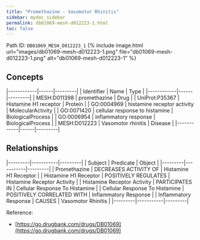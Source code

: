 ```yaml
---
title: "Promethazine - Vasomotor Rhinitis"
sidebar: mydoc_sidebar
permalink: db01069-mesh-d012223-1.html
toc: false 
---
```



Path ID: `DB01069_MESH_D012223_1`
{% include image.html url="images/db01069-mesh-d012223-1.png" file="db01069-mesh-d012223-1.png" alt="db01069-mesh-d012223-1" %}

## Concepts

|------------|------|---------|
| Identifier | Name | Type    |
|------------|------|---------|
| MESH:D011398 | promethazine | Drug |
| UniProt:P35367 | Histamine H1 receptor | Protein |
| GO:0004969 | histamine receptor activity | MolecularActivity |
| GO:0071420 | cellular response to histamine | BiologicalProcess |
| GO:0006954 | inflammatory response | BiologicalProcess |
| MESH:D012223 | Vasomotor rhinitis | Disease |
|------------|------|---------|

## Relationships

|---------|-----------|---------|
| Subject | Predicate | Object  |
|---------|-----------|---------|
| Promethazine | DECREASES ACTIVITY OF | Histamine H1 Receptor |
| Histamine H1 Receptor | POSITIVELY REGULATES | Histamine Receptor Activity |
| Histamine Receptor Activity | PARTICIPATES IN | Cellular Response To Histamine |
| Cellular Response To Histamine | POSITIVELY CORRELATED WITH | Inflammatory Response |
| Inflammatory Response | CAUSES | Vasomotor Rhinitis |
|---------|-----------|---------|

Reference: 
  - [https://go.drugbank.com/drugs/DB01069](https://go.drugbank.com/drugs/DB01069)
